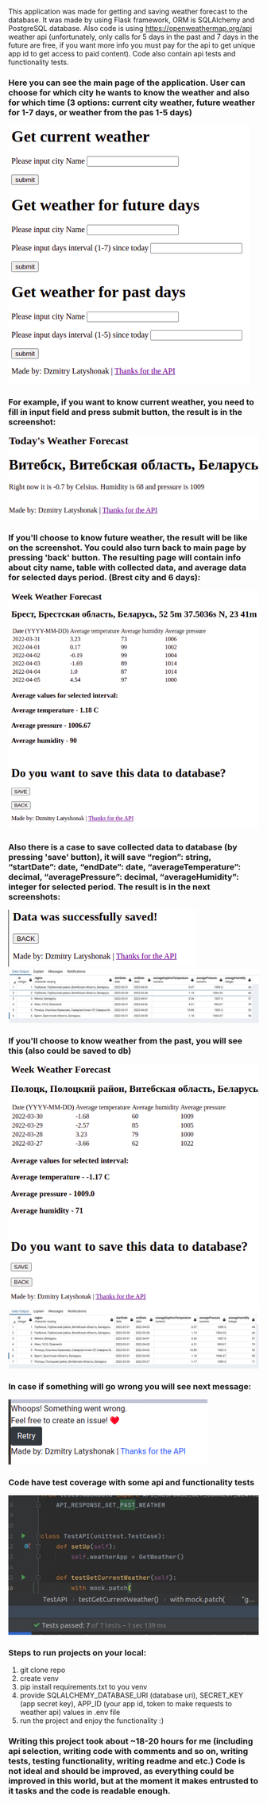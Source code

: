 This application was made for getting and saving weather forecast to the database. 
It was made by using Flask framework, ORM is SQLAlchemy and  PostgreSQL database.
Also code is using https://openweathermap.org/api weather api (unfortunately, only calls
for 5 days in the past and 7 days in the future are free, if you want more info you must
pay for the api to get unique app id to get access to paid content). Code also contain api tests and functionality tests.

### Here you can see the main page of the application. User can choose for which city he wants to know the weather and also for which time (3 options: current city weather, future weather for 1-7 days, or weather from the pas 1-5 days)

![img.png](static/img.png)

### For example, if you want to know current weather, you need to fill in input field and press submit button, the result is in the screenshot:
![img_1.png](static/img_1.png)

### If you'll choose to know future weather, the result will be like on the screenshot. You could also turn back to main page by pressing 'back' button. The resulting page will contain info about city name, table with collected data, and average data for selected days period. (Brest city and 6 days):
![img_2.png](static/img_2.png)

### Also there is a case to save collected data to database (by pressing 'save' button), it will save “region”: string, “startDate”: date, “endDate”: date, “averageTemperature”: decimal, “averagePressure”: decimal, “averageHumidity”: integer for selected period. The result is in the next screenshots:
![img_3.png](static/img_3.png)
![img_4.png](static/img_4.png)

### If you'll choose to know weather from the past, you will see this (also could be saved to db)
![img_5.png](static/img_5.png)
![img_6.png](static/img_6.png)

### In case if something will go wrong you will see next message:
![img.png](static/img_7.png)

### Code have test coverage with some api and functionality tests
![img.png](static/img_8.png)

### Steps to run projects on your local:
1. git clone repo
2. create venv
3. pip install requirements.txt to you venv
4. provide SQLALCHEMY_DATABASE_URI (database uri), SECRET_KEY (app secret key), APP_ID (your app id, token to make requests to weather api) values in .env file
5. run the project and enjoy the functionality :)

### Writing this project took about ~18-20 hours for me (including api selection, writing code with comments and so on, writing tests, testing functionality, writing readme and etc.) Code is not ideal and should be improved, as everything could be improved in this world, but at the moment it makes entrusted to it tasks and the code is readable enough.